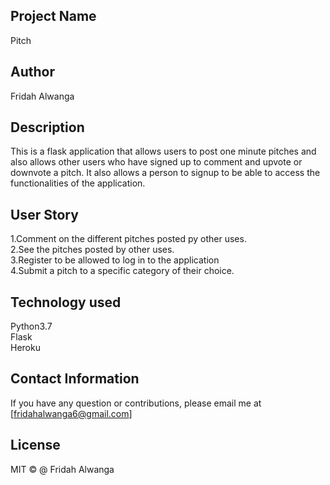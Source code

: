## Project Name
Pitch


## Author
Fridah Alwanga


## Description
This is a flask application that allows users to post one minute pitches and also allows other users who have signed up to comment and upvote or downvote a pitch. It also allows a person to signup to be able to access the functionalities of the application.


## User Story
1.Comment on the different pitches posted py other uses.<br>
2.See the pitches posted by other uses.<br>
3.Register to be allowed to log in to the application<br>
4.Submit a pitch to a specific category of their choice.<br>


## Technology used
Python3.7<br>
Flask<br>
Heroku<br>

## Contact Information
If you have any question or contributions, please email me at [fridahalwanga6@gmail.com]


## License
MIT © @ Fridah Alwanga

